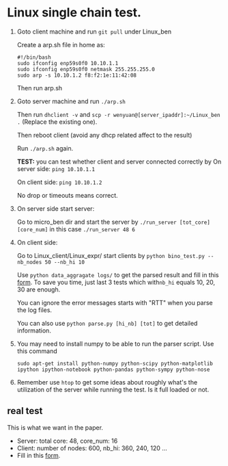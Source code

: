 # Linux single chain test.

1. Goto client machine and run `git pull` under Linux_ben

   Create a arp.sh file in home as:

   ```
   #!/bin/bash
   sudo ifconfig enp59s0f0 10.10.1.1
   sudo ifconfig enp59s0f0 netmask 255.255.255.0
   sudo arp -s 10.10.1.2 f8:f2:1e:11:42:08
   ```

   Then run arp.sh

2. Goto server machine and run `./arp.sh`

   Then run `dhclient -v` and `scp -r wenyuan@[server_ipaddr]:~/Linux_ben .` (Replace the existing one).

   Then reboot client (avoid any dhcp related affect to the result)

   Run `./arp.sh` again. 

   **TEST:** you can test whether client and server connected correctly by
   On server side: `ping 10.10.1.1`

   On client side: `ping 10.10.1.2`

   No drop or timeouts means correct.

3. On server side start server: 

   Go to micro_ben dir and start the server by `./run_server [tot_core] [core_num]` in this case `./run_server 48 6`

4. On client side: 

   Go to Linux_client/Linux_expr/ start clients by  `python bino_test.py --nb_nodes 50 --nb_hi 10`

   Use `python data_aggragate logs/` to get the parsed result and fill in this [form](https://docs.google.com/spreadsheets/d/1kYjBN4baGQhIMVxm-uOobD4_mLcDQu60JVrAX5Gh5d0/edit#gid=0). To save you time, just last 3 tests which with`nb_hi` equals 10, 20, 30 are enough.

   You can ignore the error messages starts with "RTT" when you parse the log files. 

   You can also use `python parse.py [hi_nb] [tot]` to get detailed information.

5. You may need to install numpy to be able to run the parser script. Use this command

   `sudo apt-get install python-numpy python-scipy python-matplotlib ipython ipython-notebook python-pandas python-sympy python-nose`

6. Remember use `htop` to get some ideas about roughly what's the utilization of the server while running the test. Is it full loaded or not. 

## real test

This is what we want in the paper.

+ Server: total core: 48, core_num: 16
+ Client: number of nodes: 600, nb_hi: 360, 240, 120 ...
+ Fill in this [form](https://docs.google.com/spreadsheets/d/1kYjBN4baGQhIMVxm-uOobD4_mLcDQu60JVrAX5Gh5d0/edit#gid=1013723605).
